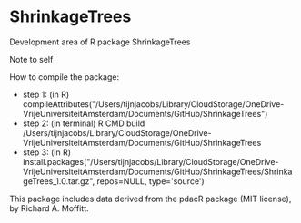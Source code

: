 # ShrinkageTrees
Development area of R package ShrinkageTrees


Note to self
 
How to compile the package:
* step 1: (in R) compileAttributes("/Users/tijnjacobs/Library/CloudStorage/OneDrive-VrijeUniversiteitAmsterdam/Documents/GitHub/ShrinkageTrees")
* step 2: (in terminal) R CMD build /Users/tijnjacobs/Library/CloudStorage/OneDrive-VrijeUniversiteitAmsterdam/Documents/GitHub/ShrinkageTrees
* step 3: (in R) install.packages("/Users/tijnjacobs/Library/CloudStorage/OneDrive-VrijeUniversiteitAmsterdam/Documents/GitHub/ShrinkageTrees/ShrinkageTrees_1.0.tar.gz", repos=NULL, type='source')






This package includes data derived from the pdacR package (MIT license), by Richard A. Moffitt. 